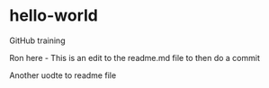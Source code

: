 # hello-world
GitHub training

Ron here - This is an edit to the readme.md file to then do a commit

Another uodte to  readme file
